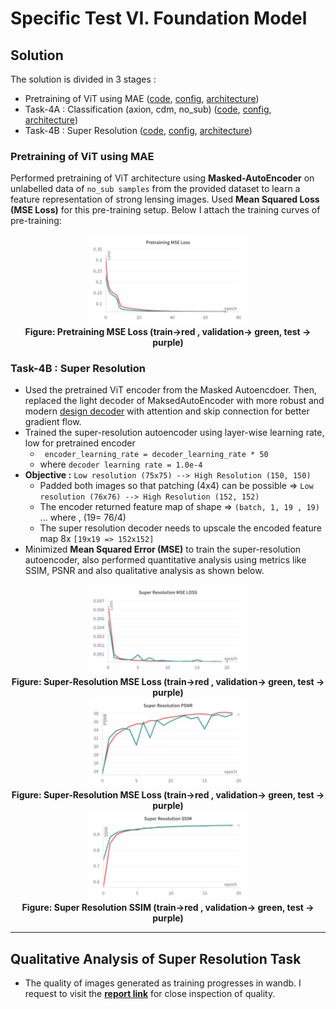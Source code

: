 # **Specific Test VI. Foundation Model**

<!-- ### Task VI.A: 
* Train a ```Masked Autoencoder (MAE)``` on the no_sub samples from the provided dataset to learn a feature representation of strong lensing images. The MAE should be trained for reconstructing masked portions of input images. Once this pre-training phase is complete, fine-tune the model on the full dataset for a multi-class classification task to distinguish between the three classes. Please implement your approach in PyTorch or Keras and discuss your strategy.
* ```Dataset```: https://drive.google.com/file/d/1znqUeFzYz-DeAE3dYXD17qoMPK82Whji/view?usp=sharing
* ```Dataset Description```: The Dataset consists of three classes: no_sub (no substructure), cdm (cold dark matter substructure), and axion (axion-like particle substructure).
* ```Evaluation Metrics```: ROC curve (Receiver Operating Characteristic curve) and AUC score (Area Under the ROC Curve) 

### Task VI.B: 
* Take the pre-trained model from Task VI.A and ```fine-tune it for a super-resolution task```. The model should be fine-tuned to upscale low-resolution strong lensing images using the provided high-resolution samples as ground truths. Please implement your approach in PyTorch or Keras and discuss your strategy.
* ```Dataset```: https://drive.google.com/file/d/1uJmDZw649XS-r-dYs9WD-OPwF_TIroVw/view?usp=sharing
* ```Dataset Description```: The dataset comprises simulated strong lensing images with no substructure at multiple resolutions: high-resolution (HR) and low-resolution (LR).
* ```Evaluation Metrics```: MSE (Mean Squared Error), SSIM (Structural Similarity Index), PSNR (Peak Signal-to-Noise Ratio) -->


## **Solution**
The solution is divided in 3 stages : 
 - Pretraining of ViT using MAE ([code](../foundation_models/architectures/mae.py), [config](../foundation_models/configs/pre_training_config.yaml), [architecture](../pics/MAE_Pretraining.png))
 - Task-4A : Classification (axion, cdm, no_sub) ([code](../foundation_models/architectures/vit.py), [config](../foundation_models/configs/classification_finetuning_config.yaml), [architecture](../pics/ViT_Classification.png))
 - Task-4B : Super Resolution ([code](../foundation_models/architectures/super_resolution.py), [config](../foundation_models/configs/super_res_config.yaml), [architecture](../pics/SuperResolutionAE.png)) 


### **Pretraining of ViT using MAE**
Performed pretraining of ViT architecture using **Masked-AutoEncoder** on unlabelled data of `no_sub samples` from the provided dataset to learn a feature representation of strong lensing images. Used **Mean Squared Loss (MSE Loss)** for this pre-training setup. Below I attach the training curves of pre-training:


<div align="center">
    <img src="../pics/Pretraining MSE Loss.png" alt="Pretraining MSE Loss" width="50%">
    <br>
    <strong>Figure: Pretraining MSE Loss (train->red , validation-> green, test -> purple)</strong>
</div>


### **Task-4B : Super Resolution**
- Used the pretrained ViT encoder from the Masked Autoencdoer. Then, replaced the light decoder of MaksedAutoEncoder with more robust and modern [design decoder](../pics/SuperResDecoder.png) with attention and skip connection for better gradient flow.
- Trained the super-resolution autoencoder using layer-wise learning rate, low for pretrained encoder
    - ``` encoder_learning_rate = decoder_learning_rate * 50```
    - where ```decoder learning rate = 1.0e-4```
- **Objective :** ```Low resolution (75x75) --> High Resolution (150, 150)```
    - Padded both images so that patching (4x4) can be possible => ```Low resolution (76x76) --> High Resolution (152, 152)```
    - The encoder returned feature map of shape => ```(batch, 1, 19 , 19)```   ... where , (19= 76/4)
    - The super resolution decoder needs to upscale the encoded feature map 8x ```[19x19 => 152x152]```
- Minimized **Mean Squared Error (MSE)** to train the super-resolution autoencoder, also performed quantitative analysis using metrics like SSIM, PSNR and also qualitative analysis as shown below.


<div align="center">
    <img src="../pics/SuperRes_MSE_Loss.png" alt="Super Resolution MSE Loss" width="50%">
    <br>
    <strong>Figure: Super-Resolution MSE Loss (train->red , validation-> green, test -> purple)</strong>
</div>
<div align="center">
    <img src="../pics/SuperRes_PSNR.png" alt="Super Resolution PSNR" width="50%">
    <br>
    <strong>Figure: Super-Resolution MSE Loss (train->red , validation-> green, test -> purple)</strong>
</div>
<div align="center">
    <img src="../pics/SuperRes_SSIM.png" alt="Super Resolution SSIM" width="50%">
    <br>
    <strong>Figure: Super Resolution SSIM (train->red , validation-> green, test -> purple)</strong>
</div>

---

## **Qualitative Analysis of Super Resolution Task**
- The quality of images generated as training progresses in wandb. I request to visit the **[report link](https://wandb.ai/shri_krishna/DeepLense_Diffusion_Sweep/reports/Super-Resolution-Qualitative-Analysis--VmlldzoxMjA2Njk2OQ?accessToken=jo8qz9hyv17gd3tk83bsc7o4zxn1uc4qxnrajj61z6zq5l8rv4vl1wq63syqzfda)** for close inspection of quality.